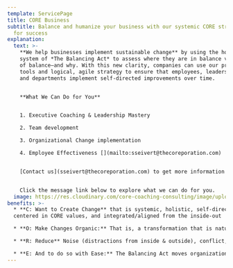 ```yaml
---
template: ServicePage
title: CORE Business
subtitle: Balance and humanize your business with our systemic CORE strategies
  for success
explanation:
  text: >-
    **We help businesses implement sustainable change** by using the holistic
    system of *The Balancing Act* to assess where they are in balance versus out
    of balance—and why. With this new clarity, companies can use our pragmatic
    tools and logical, agile strategy to ensure that employees, leaders, teams,
    and departments implement self-directed improvements over time.


    **What We Can Do for You**


    1. Executive Coaching & Leadership Mastery

    2. Team development

    3. Organizational Change implementation

    4. Employee Effectiveness [](mailto:sseivert@thecoreporation.com)


    [Contact us](sseivert@thecoreporation.com) to get more information about powerfully transforming your company from the CORE. We offer one-on-one executive coaching, leadership consultations, plus excellent business seminars that are guaranteed to increase productivity, reduce on-the-job stress, eliminate resistance and procrastination for tackling difficult tasks, and encourage every person, at every level of the company, to take full responsibility for outcomes.


    Click the message link below to explore what we can do for you.
  image: https://res.cloudinary.com/core-coaching-consulting/image/upload/v1629577636/BusinessPage_for_Website_bwrwyb.jpg
benefits: >-
  * **C: Want to Create Change** that is systemic, holistic, self-directed,
  centered in CORE values, and integrated/aligned from the inside-out

  * **O: Make Changes Organic:** That is, a transformation that is natural, easy-to-understand, and based on principles that have historically proven effective for individuals, leaders, teams & organizations

  * **R: Reduce** Noise (distractions from inside & outside), conflict, stress, second-guessing, wasted effort, long-standing obstacles & avoidable self-sabotage.

  * **E: And to do so with Ease:** The Balancing Act moves organizations, teams, and leaders from unease or disease into lasting Ease, Flow, Synergy--and sets the direction of an upward evolutionary spiral.
---
```

